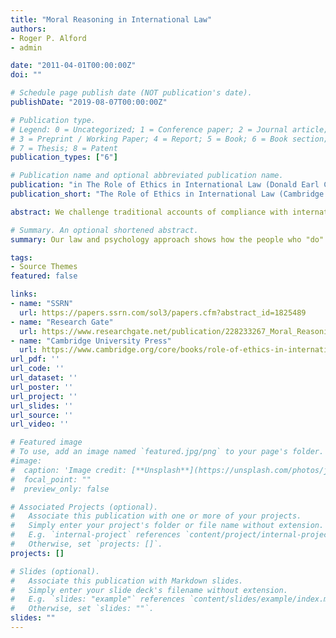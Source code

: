 ```yaml
---
title: "Moral Reasoning in International Law"
authors:
- Roger P. Alford
- admin

date: "2011-04-01T00:00:00Z"
doi: ""

# Schedule page publish date (NOT publication's date).
publishDate: "2019-08-07T00:00:00Z"

# Publication type.
# Legend: 0 = Uncategorized; 1 = Conference paper; 2 = Journal article;
# 3 = Preprint / Working Paper; 4 = Report; 5 = Book; 6 = Book section;
# 7 = Thesis; 8 = Patent
publication_types: ["6"]

# Publication name and optional abbreviated publication name.
publication: "in The Role of Ethics in International Law (Donald Earl Childress, ed., Cambridge University Press 2011)"
publication_short: "The Role of Ethics in International Law (Cambridge 2011)"

abstract: We challenge traditional accounts of compliance with international law and present a moral reasoning theory that seeks a wider understanding of the reasons states comply. Moral reasoning is how people give reasons or arguments in the context of moral judgment, or the cognitive process that people use to choose between inconsistent interests, values claims, or norms. Our law and psychology focus shows how human agents who "do" international law conceive of their relationship with specific norms, with each other, and with the structure of international society. Drawing from Lawrence Kohlberg's theory of moral reasoning, we argue that in justifying compliance or noncompliance, actors' choice of a given rhetorical strategy depends on the audience's predominant reasoning stage and the actor's relationship with the audience. We consider this thickly descriptive theory in the context of case studies about contemporary moral dilemmas in international law.

# Summary. An optional shortened abstract.
summary: Our law and psychology approach shows how the people who "do" international law use rhetroical strategies for compliance decisions.

tags:
- Source Themes
featured: false

links:
- name: "SSRN"
  url: https://papers.ssrn.com/sol3/papers.cfm?abstract_id=1825489
- name: "Research Gate"
  url: https://www.researchgate.net/publication/228233267_Moral_Reasoning_in_International_Law
- name: "Cambridge University Press"
  url: https://www.cambridge.org/core/books/role-of-ethics-in-international-law/moral-reasoning-in-international-law/46B872C58C3A7ED5A1B93A08BA7A0C9D#
url_pdf: ''
url_code: ''
url_dataset: ''
url_poster: ''
url_project: ''
url_slides: ''
url_source: ''
url_video: ''

# Featured image
# To use, add an image named `featured.jpg/png` to your page's folder. 
#image:
#  caption: 'Image credit: [**Unsplash**](https://unsplash.com/photos/jdD8gXaTZsc)'
#  focal_point: ""
#  preview_only: false

# Associated Projects (optional).
#   Associate this publication with one or more of your projects.
#   Simply enter your project's folder or file name without extension.
#   E.g. `internal-project` references `content/project/internal-project/index.md`.
#   Otherwise, set `projects: []`.
projects: []

# Slides (optional).
#   Associate this publication with Markdown slides.
#   Simply enter your slide deck's filename without extension.
#   E.g. `slides: "example"` references `content/slides/example/index.md`.
#   Otherwise, set `slides: ""`.
slides: ""
---
```


